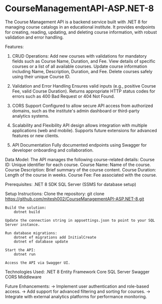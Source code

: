 # CourseManagementAPI-ASP.NET-8
The Course Management API is a backend service built with .NET 8 for managing course catalogs in an educational institute. It provides endpoints for creating, reading, updating, and deleting course information, with robust validation and error handling.

Features:
  1. CRUD Operations:
      Add new courses with validations for mandatory fields such as Course Name, Duration, and Fee.
      View details of specific courses or a list of all available courses.
      Update course information including Name, Description, Duration, and Fee.
      Delete courses safely using their unique Course ID.
  
  2. Validation and Error Handling
      Ensures valid inputs (e.g., positive Course Fee, valid Course Duration).
      Returns appropriate HTTP status codes for errors such as 400 Bad Request or 404 Not Found.
  
  3. CORS Support
      Configured to allow secure API access from authorized domains, such as the institute's admin dashboard or third-party analytics systems.
 
  4. Scalability and Flexibility
      API design allows integration with multiple applications (web and mobile).
      Supports future extensions for advanced features or new clients.
   
  5. API Documentation
      Fully documented endpoints using Swagger for developer onboarding and collaboration.

Data Model:
      The API manages the following course-related details:
          Course ID: Unique identifier for each course.
          Course Name: Name of the course.
          Course Description: Brief summary of the course content.
          Course Duration: Length of the course in weeks.
          Course Fee: Fee associated with the course.

Prerequisites:
    .NET 8 SDK
    SQL Server (SSMS for database setup)
    
Setup Instructions:
    Clone the repository:
        git clone https://github.com/mitesh002/CourseManagementAPI-ASP.NET-8.git
      
    Build the solution:
        dotnet build
        
    Update the connection string in appsettings.json to point to your SQL Server instance.

    Run database migrations:
        dotnet ef migrations add InitialCreate  
        dotnet ef database update
      
    Start the API:
        dotnet run
      
    Access the API via Swagger UI.

Technologies Used:
    .NET 8
    Entity Framework Core
    SQL Server
    Swagger
    CORS Middleware

Future Enhancements:
    -> Implement user authentication and role-based access.
    -> Add support for advanced filtering and sorting for courses.
    -> Integrate with external analytics platforms for performance monitoring.
